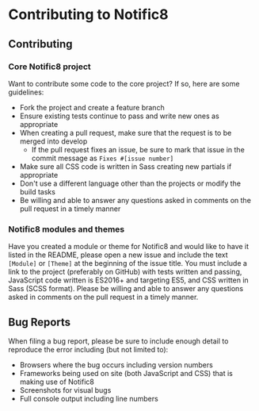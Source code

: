 # Contributing to Notific8

## Contributing

### Core Notific8 project

Want to contribute some code to the core project? If so, here are some guidelines:

* Fork the project and create a feature branch
* Ensure existing tests continue to pass and write new ones as appropriate
* When creating a pull request, make sure that the request is to be merged into develop
    * If the pull request fixes an issue, be sure to mark that issue in the commit message as `Fixes #[issue number]`
* Make sure all CSS code is written in Sass creating new partials if appropriate
* Don't use a different language other than the projects or modify the build tasks
* Be willing and able to answer any questions asked in comments on the pull request in a timely manner

### Notific8 modules and themes

Have you created a module or theme for Notific8 and would like to have it listed in the README, please open a new issue and include the text `[Module]` or `[Theme]` at the beginning of the issue title. You must include a link to the project (preferably on GitHub) with tests written and passing, JavaScript code written is ES2016+ and targeting ES5, and CSS written in Sass (SCSS format). Please be willing and able to answer any questions asked in comments on the pull request in a timely manner.

## Bug Reports

When filing a bug report, please be sure to include enough detail to reproduce the error including (but not limited to):

* Browsers where the bug occurs including version numbers
* Frameworks being used on site (both JavaScript and CSS) that is making use of Notific8
* Screenshots for visual bugs
* Full console output including line numbers
